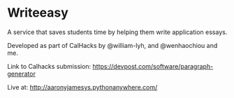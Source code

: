 # Writeeasy

A service that saves students time by helping them write application essays. 

Developed as part of CalHacks by @william-lyh, and @wenhaochiou and me. 

Link to Calhacks submission: https://devpost.com/software/paragraph-generator


Live at:
http://aaronyjamesys.pythonanywhere.com/
